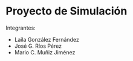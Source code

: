 Proyecto de Simulación
====

Integrantes:

- Laila González Fernández
- José G. Ríos Pérez
- Mario C. Muñiz Jiménez
